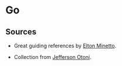 # Go

## Sources

- Great guiding references by [Elton Minetto](https://eltonminetto.dev/post/2019-10-08-golang-por-onde-comecar/).

- Collection from [Jefferson Otoni](https://www.linkedin.com/pulse/iniciando-go-jefferson-otoni-lima/?articleId=6670700760214315008#comments-6670700760214315008&trk=public_profile_article_view).
